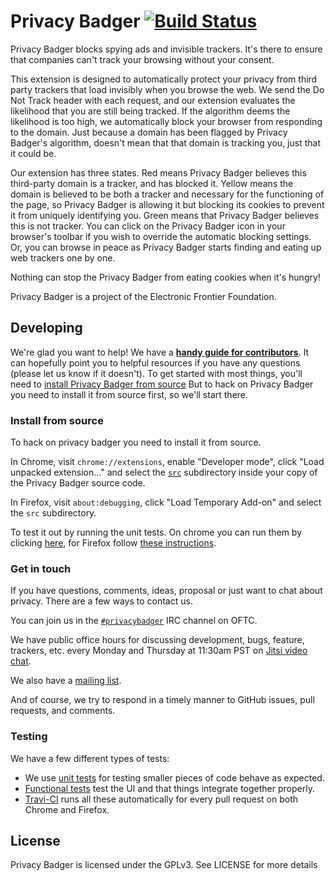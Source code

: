 Privacy Badger [![Build Status](https://travis-ci.org/EFForg/privacybadger.svg?branch=master)](https://travis-ci.org/EFForg/privacybadger)
===================
Privacy Badger blocks spying ads and invisible trackers. It's there to ensure that companies can't track your browsing without your consent.

This extension is designed to automatically protect your privacy from third party trackers that load invisibly when you browse the web. We send the Do Not Track header with each request, and our extension evaluates the likelihood that you are still being tracked. If the algorithm deems the likelihood is too high, we automatically block your browser from responding to the domain. Just because a domain has been flagged by Privacy Badger's algorithm, doesn't mean that that domain is tracking you, just that it could be. 

Our extension has three states. Red means Privacy Badger believes this third-party domain is a tracker, and has blocked it. Yellow means the domain is believed to be both a tracker and necessary for the functioning of the page, so Privacy Badger is allowing it but blocking its cookies to prevent it from uniquely identifying you. Green means that Privacy Badger believes this is not tracker. You can click on the Privacy Badger icon in your browser's toolbar if you wish to override the automatic blocking settings. Or, you can browse in peace as Privacy Badger starts finding and eating up web trackers one by one.

Nothing can stop the Privacy Badger from eating cookies when it's hungry!

Privacy Badger is a project of the Electronic Frontier Foundation.

## Developing

We're glad you want to help! We have a **[handy guide for
contributors](/doc/CONTRIBUTING.md)**. It can hopefully point you to helpful
resources if you have any questions (please let us know if it doesn't). To get
started with most things, you'll need to [install Privacy Badger from
source](#install-from-sourc)  But to hack on Privacy Badger you need to install
it from source first, so we'll start there.

### Install from source

To hack on privacy badger you need to install it from source.

In Chrome, visit `chrome://extensions`, enable "Developer mode", click "Load unpacked extension..." and select the [`src`](src/) subdirectory inside your copy of the Privacy Badger source code.

In Firefox, visit `about:debugging`, click "Load Temporary Add-on" and select the `src` subdirectory.

To test it out by running the unit tests. On chrome you can run them by clicking [here](chrome-extension://mekoeccjihallkjjjkcfpogljdnekmkd/tests/index.html), for Firefox follow [these instructions](/doc/tests.md#unit-tests).


### Get in touch

If you have questions, comments, ideas, proposal or just want to chat about privacy. There are a few ways to contact us.

You can join us in the [`#privacybadger`](https://webchat.oftc.net/?channels=privacybadger&uio=d4) IRC channel on OFTC.

We have public office hours for discussing development, bugs, feature, trackers, etc. every Monday and Thursday at 11:30am PST on [Jitsi video chat](https://meet.jit.si/PoliteBadgersSingEuphoricly).

We also have a [mailing list](https://lists.eff.org/mailman/listinfo/privacybadger).

And of course, we try to respond in a timely manner to GitHub issues, pull requests, and comments.

### Testing

We have a few different types of tests:

* We use [unit tests](/doc/tests.md#unit-tests) for testing smaller pieces of code behave as expected.
* [Functional tests](/doc/tests.md#functional-tests) test the UI and that things integrate together properly.
* [Travi-CI](/doc/tests.md#travis-ci) runs all these automatically for every pull request on both Chrome and Firefox.

## License
Privacy Badger is licensed under the GPLv3. See LICENSE for more details
